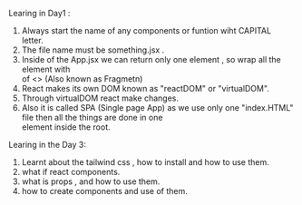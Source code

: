 

Learing in Day1  :

1. Always start the name of any components or funtion wiht CAPITAL letter.
2. The file name must be something.jsx .
3. Inside of the App.jsx we can return only one element  , so wrap all the element with <div> of <> (Also known as Fragmetn)
4. React makes its own DOM known as "reactDOM" or "virtualDOM". 
5. Through virtualDOM react make changes.
6. Also it is called SPA (Single page App) as we use only one "index.HTML" file then all the things are done in one <div> element inside the root.


Learing in the Day 3:
1. Learnt about the tailwind css , how to install and how to use them.
2. what if react components.
3. what is props , and how to use them.
4. how to create components and use of them.


